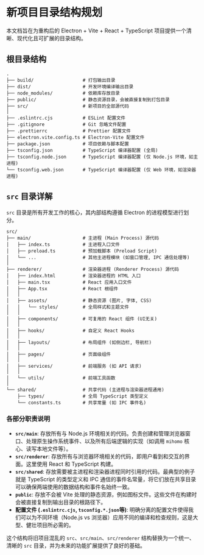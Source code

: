 # 新项目目录结构规划

本文档旨在为重构后的 Electron + Vite + React + TypeScript 项目提供一个清晰、现代化且可扩展的目录结构。

## 根目录结构

```
.
├── build/                  # 打包输出目录
├── dist/                   # 开发环境编译输出目录
├── node_modules/           # 依赖库存放目录
├── public/                 # 静态资源目录，会被直接复制到打包目录
├── src/                    # 新项目的全部源代码
│
├── .eslintrc.cjs           # ESLint 配置文件
├── .gitignore              # Git 忽略文件配置
├── .prettierrc             # Prettier 配置文件
├── electron.vite.config.ts # Electron-Vite 配置文件
├── package.json            # 项目依赖与脚本配置
├── tsconfig.json           # TypeScript 编译器配置 (全局)
├── tsconfig.node.json      # TypeScript 编译器配置 (仅 Node.js 环境，如主进程)
└── tsconfig.web.json       # TypeScript 编译器配置 (仅 Web 环境，如渲染器进程)
```

## `src` 目录详解

`src` 目录是所有开发工作的核心，其内部结构遵循 Electron 的进程模型进行划分。

```
src/
├── main/                   # 主进程 (Main Process) 源代码
│   ├── index.ts            # 主进程入口文件
│   ├── preload.ts          # 预加载脚本 (Preload Script)
│   └── ...                 # 其他主进程模块 (如窗口管理, IPC 通信处理等)
│
├── renderer/               # 渲染器进程 (Renderer Process) 源代码
│   ├── index.html          # 渲染器进程的 HTML 入口
│   ├── main.tsx            # React 应用入口文件
│   ├── App.tsx             # React 根组件
│   │
│   ├── assets/             # 静态资源 (图片, 字体, CSS)
│   │   └── styles/         # 全局样式和主题文件
│   │
│   ├── components/         # 可复用的 React 组件 (UI无关)
│   │
│   ├── hooks/              # 自定义 React Hooks
│   │
│   ├── layouts/            # 布局组件 (如侧边栏, 导航栏)
│   │
│   ├── pages/              # 页面级组件
│   │
│   ├── services/           # 前端服务 (如 API 请求)
│   │
│   └── utils/              # 前端工具函数
│
└── shared/                 # 共享代码 (主进程与渲染器进程通用)
    ├── types/              # 全局 TypeScript 类型定义
    └── constants.ts        # 共享常量 (如 IPC 事件名)
```

### 各部分职责说明

*   **`src/main`**: 存放所有与 Node.js 环境相关的代码。负责创建和管理浏览器窗口、处理原生操作系统事件、以及所有后端逻辑的实现（如调用 `mihomo` 核心、读写本地文件等）。
*   **`src/renderer`**: 存放所有与浏览器环境相关的代码，即用户看到和交互的界面。这里使用 React 和 TypeScript 构建。
*   **`src/shared`**: 存放需要被主进程和渲染器进程同时引用的代码。最典型的例子就是 TypeScript 的类型定义和 IPC 通信的事件名常量，将它们放在共享目录可以确保两端使用的数据结构和事件名始终一致。
*   **`public`**: 存放不会被 Vite 处理的静态资源，例如图标文件。这些文件在构建时会被直接复制到输出目录的根路径下。
*   **配置文件 (`.eslintrc.cjs`, `tsconfig.*.json`等)**: 明确分离的配置文件使得我们可以为不同环境（Node.js vs 浏览器）应用不同的编译和检查规则，这是大型、健壮项目所必需的。

这个结构将旧项目混乱的 `src`、`src/main`、`src/renderer` 结构替换为一个统一、清晰的 `src` 目录，并为未来的功能扩展提供了良好的基础。